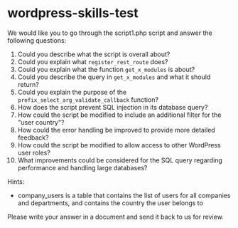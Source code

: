 # wordpress-skills-test

We would like you to go through the script1.php script and answer the following questions:

1. Could you describe what the script is overall about?
2. Could you explain what `register_rest_route` does?
3. Could you explain what the function `get_x_modules` is about?
4. Could you describe the query in `get_x_modules` and what it should return?
5. Could you explain the purpose of the `prefix_select_arg_validate_callback` function?
6. How does the script prevent SQL injection in its database query?
7. How could the script be modified to include an additional filter for the "user country"?
8. How could the error handling be improved to provide more detailed feedback?
9. How could the script be modified to allow access to other WordPress user roles?
10. What improvements could be considered for the SQL query regarding performance and handling large databases?

Hints:
- company_users is a table that contains the list of users for all companies and departments, and contains the country the user belongs to

Please write your answer in a document and send it back to us for review.
